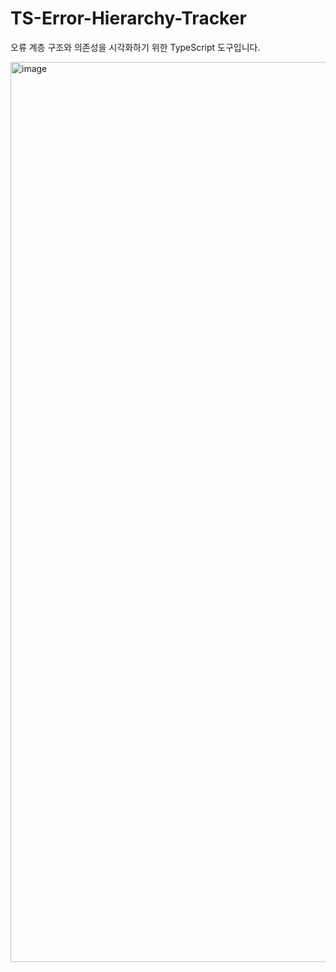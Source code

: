 # TS-Error-Hierarchy-Tracker
오류 계층 구조와 의존성을 시각화하기 위한 TypeScript 도구입니다.

<img width="1440" alt="image" src="https://github.com/hermin9804/TS-Error-Hierarchy-Tracker/assets/92975437/208b69c3-3c4a-41ab-9cbc-f57880e87b4b">

